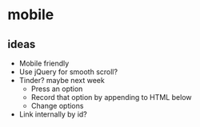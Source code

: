 # mobile

## ideas

- Mobile friendly
- Use jQuery for smooth scroll?
- Tinder? maybe next week
  - Press an option
  - Record that option by appending to HTML below
  - Change options
- Link internally by id?